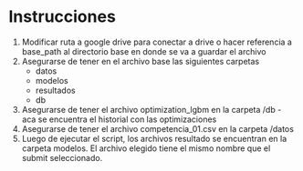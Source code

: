 # Instrucciones

1) Modificar ruta a google drive para conectar a drive o hacer referencia a base_path al directorio base en donde se va a guardar el archivo
2) Asegurarse de tener en el archivo base las siguientes carpetas
   - datos
   - modelos
   - resultados
   - db
3) Asegurarse de tener el archivo optimization_lgbm en la carpeta /db - aca se encuentra el historial con las optimizaciones
4) Asegurarse de tener el archivo competencia_01.csv en la carpeta /datos
5) Luego de ejecutar el script, los archivos resultado se encuentran en la carpeta modelos. El archivo elegido tiene el mismo nombre que el submit seleccionado.

